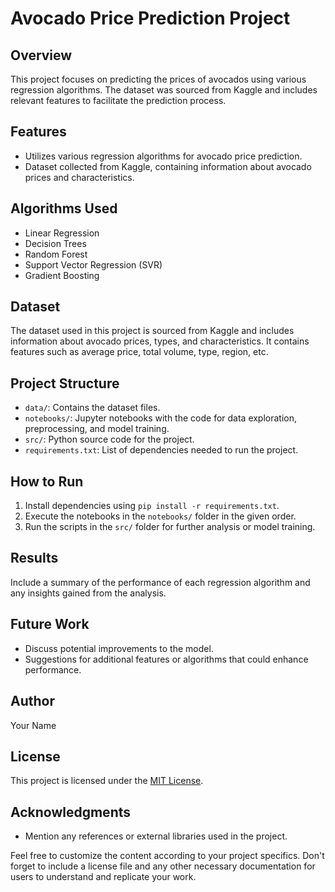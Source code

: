 # Avocado Price Prediction Project

## Overview

This project focuses on predicting the prices of avocados using various regression algorithms. The dataset was sourced from Kaggle and includes relevant features to facilitate the prediction process.

## Features

- Utilizes various regression algorithms for avocado price prediction.
- Dataset collected from Kaggle, containing information about avocado prices and characteristics.

## Algorithms Used

- Linear Regression
- Decision Trees
- Random Forest
- Support Vector Regression (SVR)
- Gradient Boosting

## Dataset

The dataset used in this project is sourced from Kaggle and includes information about avocado prices, types, and characteristics. It contains features such as average price, total volume, type, region, etc.

## Project Structure

- `data/`: Contains the dataset files.
- `notebooks/`: Jupyter notebooks with the code for data exploration, preprocessing, and model training.
- `src/`: Python source code for the project.
- `requirements.txt`: List of dependencies needed to run the project.

## How to Run

1. Install dependencies using `pip install -r requirements.txt`.
2. Execute the notebooks in the `notebooks/` folder in the given order.
3. Run the scripts in the `src/` folder for further analysis or model training.

## Results

Include a summary of the performance of each regression algorithm and any insights gained from the analysis.

## Future Work

- Discuss potential improvements to the model.
- Suggestions for additional features or algorithms that could enhance performance.

## Author

Your Name

## License

This project is licensed under the [MIT License](LICENSE).

## Acknowledgments

- Mention any references or external libraries used in the project.

Feel free to customize the content according to your project specifics. Don't forget to include a license file and any other necessary documentation for users to understand and replicate your work.

